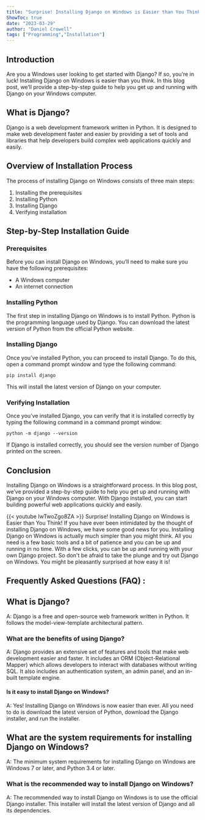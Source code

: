 ```yaml
---
title: "Surprise! Installing Django on Windows is Easier than You Think!"
ShowToc: true 
date: "2023-03-29"
author: "Daniel Crowell" 
tags: ["Programming","Installation"]
---
```

## Introduction

Are you a Windows user looking to get started with Django? If so, you’re in luck! Installing Django on Windows is easier than you think. In this blog post, we’ll provide a step-by-step guide to help you get up and running with Django on your Windows computer.

## What is Django?

Django is a web development framework written in Python. It is designed to make web development faster and easier by providing a set of tools and libraries that help developers build complex web applications quickly and easily.

## Overview of Installation Process

The process of installing Django on Windows consists of three main steps:

1. Installing the prerequisites
2. Installing Python
3. Installing Django
4. Verifying installation

## Step-by-Step Installation Guide

### Prerequisites

Before you can install Django on Windows, you’ll need to make sure you have the following prerequisites:

- A Windows computer
- An internet connection

### Installing Python

The first step in installing Django on Windows is to install Python. Python is the programming language used by Django. You can download the latest version of Python from the official Python website.

### Installing Django

Once you’ve installed Python, you can proceed to install Django. To do this, open a command prompt window and type the following command:

```
pip install django
```

This will install the latest version of Django on your computer.

### Verifying Installation

Once you’ve installed Django, you can verify that it is installed correctly by typing the following command in a command prompt window:

```
python -m django --version
```

If Django is installed correctly, you should see the version number of Django printed on the screen.

## Conclusion

Installing Django on Windows is a straightforward process. In this blog post, we’ve provided a step-by-step guide to help you get up and running with Django on your Windows computer. With Django installed, you can start building powerful web applications quickly and easily.

{{< youtube IwTwoZgo8ZA >}} 
Surprise! Installing Django on Windows is Easier than You Think! If you have ever been intimidated by the thought of installing Django on Windows, we have some good news for you. Installing Django on Windows is actually much simpler than you might think. All you need is a few basic tools and a bit of patience and you can be up and running in no time. With a few clicks, you can be up and running with your own Django project. So don't be afraid to take the plunge and try out Django on Windows. You might be pleasantly surprised at how easy it is!

## Frequently Asked Questions (FAQ) :
<h2>What is Django?</h2>

A: Django is a free and open-source web framework written in Python. It follows the model-view-template architectural pattern.

<h3>What are the benefits of using Django?</h3>

A: Django provides an extensive set of features and tools that make web development easier and faster. It includes an ORM (Object-Relational Mapper) which allows developers to interact with databases without writing SQL. It also includes an authentication system, an admin panel, and an in-built template engine.

<h4>Is it easy to install Django on Windows?</h4>

A: Yes! Installing Django on Windows is now easier than ever. All you need to do is download the latest version of Python, download the Django installer, and run the installer.

<h2>What are the system requirements for installing Django on Windows?</h2>

A: The minimum system requirements for installing Django on Windows are Windows 7 or later, and Python 3.4 or later.

<h3>What is the recommended way to install Django on Windows?</h3>

A: The recommended way to install Django on Windows is to use the official Django installer. This installer will install the latest version of Django and all its dependencies.





